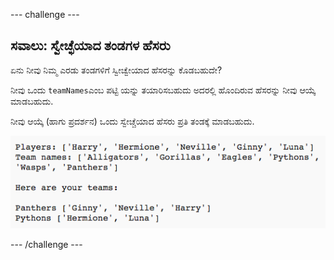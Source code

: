 \--- challenge \---

## ಸವಾಲು: ಸ್ವೇಚ್ಛೆಯಾದ ತಂಡಗಳ ಹೆಸರು

ಏನು ನೀವು ನಿಮ್ಮ ಎರಡು ತಂಡಗಳಿಗೆ ಸ್ವೀಚ್ವೇಯಾದ ಹೆಸರನ್ನು ಕೊಡಬಹುದೇ?

ನೀವು ಒಂದು `teamNames`ಎಂಬ ಪಟ್ಟಿ ಯನ್ನು ತಯಾರಿಸಬಹುದು ಅದರಲ್ಲಿ ಹೊಂದಿರುವ ಹೆಸರನ್ನು ನೀವು ಆಯ್ಕೆ ಮಾಡಬಹುದು.

ನೀವು ಆಯ್ಕೆ (ಹಾಗು ಪ್ರದರ್ಶನ) ಒಂದು ಸ್ವೇಚ್ಚೆಯಾದ ಹೆಸರು ಪ್ರತಿ ತಂಡಕ್ಕೆ ಮಾಡಬಹುದು.

![ಸ್ಕ್ರೀನ್‍ಶಾಟ್](images/team-finished.png)

\--- /challenge \---